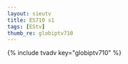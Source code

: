 ```yaml
--- 
layout: sieutv
title: ES710 s1
tags: [EStv]
thumb_re: globiptv710
---
```

{% include tvadv key="globiptv710" %} 
